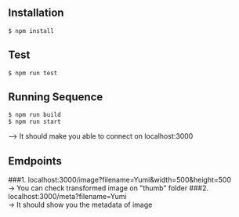 ## Installation
```
$ npm install
```
## Test
```
$ npm run test
```
## Running Sequence
```
$ npm run build
$ npm run start
```
--> It should make you able to connect on localhost:3000

## Emdpoints
###1. localhost:3000/image?filename=Yumi&width=500&height=500  
-> You can check transformed image on "thumb" folder
###2. localhost:3000/meta?filename=Yumi  
-> It should show you the metadata of image

